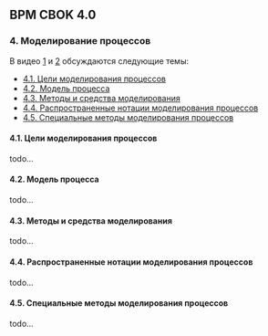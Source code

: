 ## BPM CBOK 4.0
### 4. Моделирование процессов

В видео [1] и [2] обсуждаются следующие темы:
- [4.1. Цели моделирования процессов](#41-цели-моделирования-процессов)
- [4.2. Модель процесса](#42-модель-процесса)
- [4.3. Методы и средства моделирования](#43-методы-и-средства-моделирования)
- [4.4. Распространенные нотации моделирования процессов](#44-распространенные-нотации-моделирования-процессов)
- [4.5. Специальные методы моделирования процессов](#45-специальные-методы-моделирования-процессов)

#### 4.1. Цели моделирования процессов
todo...

#### 4.2. Модель процесса
todo...

#### 4.3. Методы и средства моделирования
todo...

#### 4.4. Распространенные нотации моделирования процессов
todo...

#### 4.5. Специальные методы моделирования процессов
todo...




[1]:https://youtube.com/watch?v=QABSRZT9hzg
[2]:https://youtube.com/watch?v=wQRwNCPBZgs